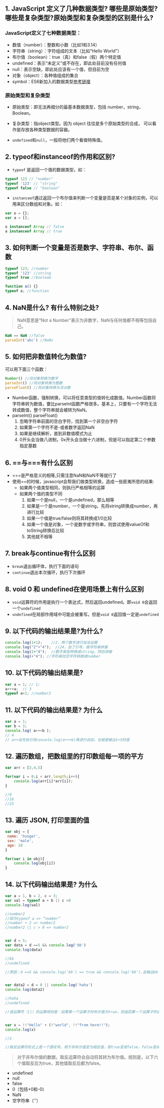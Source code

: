 ## 1. JavaScript 定义了几种数据类型? 哪些是原始类型?哪些是复杂类型?原始类型和复杂类型的区别是什么?

### JavaScript定义了七种数据类型：

- 数值（number）：整数和小数（比如1和3.14）
- 字符串（string）：字符组成的文本（比如"Hello World"）
- 布尔值（boolean）：true（真）和false（假）两个特定值
- undefined：表示“未定义”或不存在，即此处目前没有任何值
- null：表示空缺，即此处应该有一个值，但目前为空
- 对象（object）：各种值组成的集合
- symbol：ES6新加入的数据类型[参考链接](http://es6.ruanyifeng.com/#docs/symbol)

### 原始类型和复杂类型
- 原始类型：即无法再细分的最基本数据类型，包括 number，string，Boolean。

- 复杂类型：指object类型。因为 object 往往是多个原始类型的合成， 可以看作是存放各种类型数据的容器。

- `undefined`和`null`，一般将他们两个看做特殊值。

## 2. typeof和instanceof的作用和区别?

- `typeof` 是返回一个值的数据类型，如：
```js
typeof 123 // "number"
typeof '123' // "string"
typeof false // "boolean"
```
- `instanceof`通过返回一个布尔值来判断一个变量是否是某个对象的实例，可以用来区分数组和对象。如：
```js
var o = {};
var a = [];

o instanceof Array // false
a instanceof Array // true
```

## 3. 如何判断一个变量是否是数字、字符串、布尔、函数

```js
typeof 123; //number
typeof '123' //string
typeof true //booleam

function a() {}
typeof a; //function
```

## 4. NaN是什么? 有什么特别之处?

> NaN意思是“Not a Number”表示为非数字，NaN与任何值都不相等包括自己。
```js
NaN == NaN //false
parseInt('abc') //NaNs
```

## 5. 如何把非数值转化为数值?

可以用下面三个函数：

```js
Number() //将对象转换为数字
parseInt() //将对象转换为整数
parseFloat() //将对象转换为浮点数
```

- Number函数，强制转换，可以将任意类型的值转化成数值。Number函数将字符串转为数值，要比parseInt函数严格很多。基本上，只要有一个字符无法转成数值，整个字符串就会被转为NaN。
- parseInt()  parseFloat()   
    1. 忽略字符串前面的空白字符，找到第一个非空白字符
    2. 如果第一个字符不是-或者数字返回NaN
    3. 如果是继续解析，直到非数值模式为止
    4. 0开头会当做八进制，0x开头会当做十六进制，但是可以指定第二个参数指定基数

## 6. ==与===有什么区别

- ===是严格意义的相等,只需注意NaN和NaN不等就行了
- 使用==的时候，javascript会帮我们做类型转换，造成一些匪夷所思的结果:
    - 如果两个值类型相同，则执行严格相等的运算
    - 如果两个值的类型不同
        1. 如果一个是null，一个是undefined，那么相等
        2. 如果是一个是number，一个是string，先将string转换成number，再进行比较
        3. 如果一个值是true/false则将其转换成1/0比较
        4. 如果一个值是对象，一个是数字或字符串，则尝试使用valueOf和toString转换后比较
        5. 其他就不相等

## 7. break与continue有什么区别

- `break`退出循环体，执行下面的语句
- `continue`退出本次循环，执行下次循环

## 8. void 0 和 undefined在使用场景上有什么区别

- `void`运算符的作用是执行一个表达式，然后返回undefined。即`void 0`会返回一个`undefined`
- `undefined`在局部作用域中可能会被重写。但是`void 0`返回值一定是`undefined`

## 9. 以下代码的输出结果是?为什么?

```js
console.log(1+1);    //2，两个数字进行加法运算
console.log("2"+"4");  //24，加了引号，做字符串拼接
console.log(2+"4");  //数字类型转换成string，然后拼接
console.log(+"4"); //字符串加空字符转换成number
```

## 10. 以下代码的输出结果是?
```js
var a = 1; // 1;  
a+++a;  // 3
typeof a+2; //number2
```

## 11. 以下代码的输出结果是? 为什么
```js
var a = 1;
var b = 3;
console.log( a+++b );
// 4
// a++会先执行完console.log(a+++b)再进行自加，也就是输出1+3的值
```

## 12. 遍历数组，把数组里的打印数组每一项的平方

```js
var arr = [3,4,5]

for(var i = 0;i < arr.length;i++){
    console.log(arr[i]*arr[i]);
}

//9
//16
//25
```

## 13. 遍历 JSON, 打印里面的值

```js
var obj = {
 name: 'hunger', 
 sex: 'male', 
 age: 28 
}

for(var i in obj){
    console.log(obj[i])
}

```

## 14. 以下代码输出结果是? 为什么 

```js
var a = 1, b = 2, c = 3;
var val = typeof a + b || c >0
console.log(val) 

//number2
//因为typeof a => ”number“
//number + 2 => number2
//number2 || c > 0 => number2


var d = 5;
var data = d ==5 && console.log('bb')
console.log(data)

//bb
//undefined

//原因：d ==5 && console.log('bb') == true && console.log('bb'),会输出bb；结果console不会返回布尔值，所以data为undefined


var data2 = d = 0 || console.log('haha')
console.log(data2)

//haha
//undefined

//或运算符（||）的运算规则是：如果第一个运算子的布尔值为true，则返回第一个运算子的值，且不再对第二个运算子求值；如果第一个运算子的布尔值为false，则返回第二个运算子的值。


var x = !!"Hello" + (!"world", !!"from here!!");
console.log(x)

//2

//取反运算符形式上是一个感叹号，用于将布尔值变为相反值，即true变成false，false变成true。

```
> 对于非布尔值的数据，取反运算符会自动将其转为布尔值。规则是，以下六个值取反后为true，其他值取反后都为false。

- undefined
- null
- false
- 0（包括+0和-0）
- NaN
- 空字符串（''）